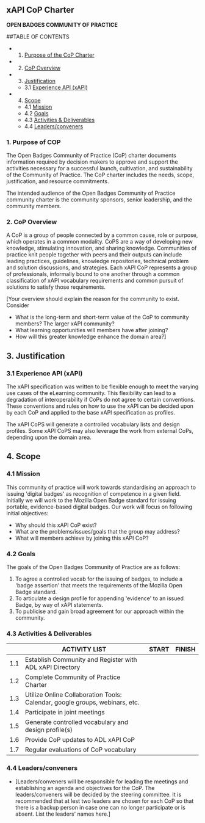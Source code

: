 ## xAPI CoP Charter

**OPEN BADGES COMMUNITY OF PRACTICE**

##TABLE OF CONTENTS
*	1. 	[Purpose of the CoP Charter](#1-purpose-of-cop)  
*	2. 	[CoP Overview](#2-cop-overview)  
*	3. 	[Justification](#3-justification)  
    *	3.1 	[Experience API (xAPI)](#31-experience-api-xapi)  
*	4. 	[Scope](#4-scope)  
    *	4.1 	[Mission](#41-mission)   
    *	4.2 	[Goals](#42-goals)  
    *	4.3 	[Activities & Deliverables](#43-activities--deliverables)  
    *	4.4 	[Leaders/conveners](#44-leadersconveners)
   

### 1. Purpose of COP

The Open Badges Community of Practice (CoP) charter documents information required by decision makers to approve and support the activities necessary for a successful launch, cultivation, and sustainability of the Community of Practice. The CoP charter includes the needs, scope, justification, and resource commitments.

The intended audience of the Open Badges Community of Practice community charter is the community sponsors, senior leadership, and the community members.

### 2. CoP Overview

A CoP is a group of people connected by a common cause, role or purpose, which operates in a common modality. CoPS are a way of developing new knowledge, stimulating innovation, and sharing knowledge. Communities of practice knit people together with peers and their outputs can include leading practices, guidelines, knowledge repositories, technical problem and solution discussions, and strategies. Each xAPI CoP represents a group of professionals, informally bound to one another through a common classification of xAPI vocabulary requirements and common pursuit of solutions to satisfy those requirements. 

[Your overview should explain the reason for the community to exist. Consider

- What is the long-term and short-term value of the CoP to community members?  The larger xAPI community?
- What learning opportunities will members have after joining?
- How will this greater knowledge enhance the domain area?] 

## 3. Justification

### 3.1 Experience API (xAPI)

The xAPI specification was written to be flexible enough to meet the varying use cases of the eLearning community. This flexibility can lead to a degradation of interoperability if CoPs do not agree to certain conventions. These conventions and rules on how to use the xAPI can be decided upon by each CoP and applied to the base xAPI specification as profiles.

The xAPI CoPS will generate a controlled vocabulary lists and design profiles. Some xAPI CoPS may also leverage the work from external CoPs, depending upon the domain area.

## 4. Scope

### 4.1 Mission

This community of practice will work towards standardising an approach to issuing 'digital badges' as recognition of competence in a given field. Initially we will work to the Mozilla Open Badge standard for issuing portable, evidence-based digital badges. Our work will focus on following initial objectives:

- Why should this xAPI CoP exist? 
- What are the problems/issues/goals that the group may address?
- What will members achieve by joining this xAPI CoP?

### 4.2 Goals

The goals of the Open Badges Community of Practice are as follows:

1. To agree a controlled vocab for the issuing of badges, to include a 'badge assertion' that meets the requirements of the Mozilla Open Badge standard.
2. To articulate a design profile for appending 'evidence' to an issued Badge, by way of xAPI statements.
3. To publicise and gain broad agreement for our approach within the community.

### 4.3 Activities & Deliverables

|   | **ACTIVITY LIST** | START | FINISH |
| --- | --- | --- | --- |
| 1.1 | Establish Community and Register with ADL xAPI Directory |  |  |
| 1.2 | Complete Community of Practice Charter |  |  |
| 1.3 | Utilize Online Collaboration Tools: Calendar, google groups, webinars, etc. |  |  |
| 1.4 | Participate in joint meetings |  |  |
| 1.5 | Generate controlled vocabulary and design profile(s) |  |  |
| 1.6 | Provide CoP updates to ADL xAPI CoP |  |  |
| 1.7 | Regular evaluations of CoP vocabulary |  |  |

### 4.4 Leaders/conveners

- [Leaders/conveners will be responsible for leading the meetings and establishing an agenda and objectives for the CoP. The leaders/conveners will be decided by the steering committee. It is recommended that at lest two leaders are chosen for each CoP so that there is a backup person in case one can no longer participate or is absent. List the leaders' names here.]
